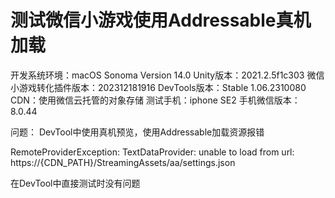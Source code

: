 # 测试微信小游戏使用Addressable真机加载

开发系统环境：macOS Sonoma Version 14.0
Unity版本：2021.2.5f1c303
微信小游戏转化插件版本：202312181916
DevTools版本：Stable 1.06.2310080
CDN：使用微信云托管的对象存储
测试手机：iphone SE2
手机微信版本：8.0.44

问题：
DevTool中使用真机预览，使用Addressable加载资源报错

RemoteProviderException: TextDataProvider: unable to load from url: https://{CDN_PATH}/StreamingAssets/aa/settings.json

在DevTool中直接测试时没有问题
